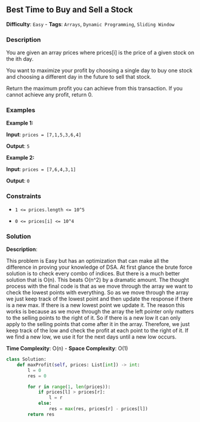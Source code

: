 ## Best Time to Buy and Sell a Stock

**Difficulty**: `Easy` - **Tags**: `Arrays`, `Dynamic Programming`, `Sliding Window`

### Description

You are given an array prices where prices[i] is the price of a given stock on the ith day.

You want to maximize your profit by choosing a single day to buy one stock and choosing a different day in the future to sell that stock.

Return the maximum profit you can achieve from this transaction. If you cannot achieve any profit, return 0.

### Examples

**Example 1:**

**Input**: ```prices = [7,1,5,3,6,4]```

**Output**: ```5```

**Example 2:**

**Input**: ```prices = [7,6,4,3,1]```

**Output**: ```0```

### Constraints

- `1 <= prices.length <= 10^5`

- `0 <= prices[i] <= 10^4`

### Solution

**Description**:

This problem is Easy but has an optimization that can make all the difference in proving your knowledge of DSA. At first glance the brute force solution is to check every combo of indices. But there is a much better solution that is O(n). This beats O(n^2) by a dramatic amount. The thought process with the final code is that as we move through the array we want to check the lowest points with everything. So as we move through the array we just keep track of the lowest point and then update the response if there is a new max. If there is a new lowest point we update it. The reason this works is because as we move through the array the left pointer only matters to the selling points to the right of it. So if there is a new low it can only apply to the selling points that come after it in the array. Therefore, we just keep track of the low and check the profit at each point to the right of it. If we find a new low, we use it for the next days until a new low occurs.

**Time Complexity**: O(n) - **Space Complexity**: O(1) 

```python
class Solution:
    def maxProfit(self, prices: List[int]) -> int:
        l = 0
        res = 0

        for r in range(1, len(prices)):
            if prices[l] > prices[r]:
                l = r
            else:
                res = max(res, prices[r] - prices[l])
        return res
```